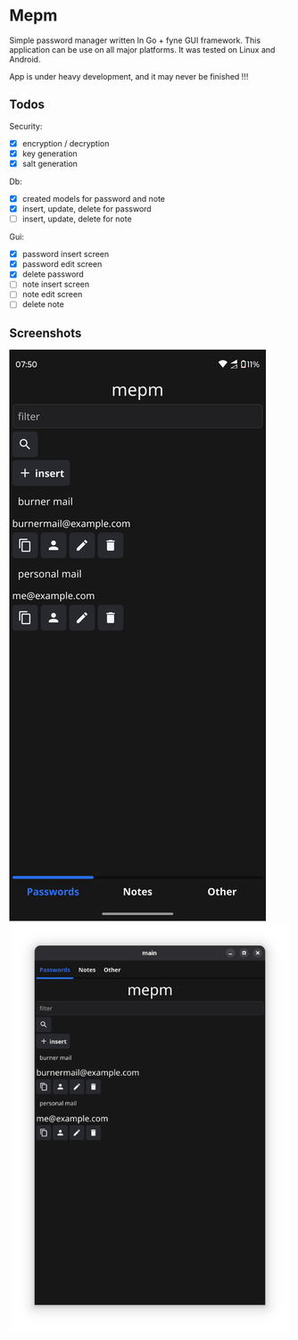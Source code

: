 # Mepm

Simple password manager written  In Go + fyne GUI framework. This application can be use on all major platforms. It was tested on Linux and Android.


App is under heavy development, and it may never be finished !!!
## Todos

Security:
- [x] encryption / decryption
- [x] key generation
- [x] salt generation

Db:
- [x] created models for password and note
- [x] insert, update, delete for password
- [ ] insert, update, delete for note

Gui:
- [x] password insert screen
- [x] password edit screen
- [x] delete password
- [ ] note insert screen
- [ ] note edit screen
- [ ] delete note

## Screenshots




![Android screenshot](screenshots/android.png)
![Desktop screenshot](screenshots/desktop.png)
